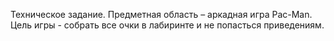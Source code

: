Техническое задание. 
Предметная область –  аркадная игра Pac-Man. 
Цель игры - собрать все очки в лабиринте и не попасться приведениям.
